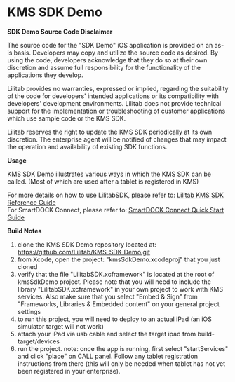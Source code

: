 # KMS SDK Demo

**SDK Demo Source Code Disclaimer**

The source code for the "SDK Demo" iOS application is provided on an as-is basis. Developers may copy and utilize the source code as desired. By  using the code, developers acknowledge that they do so at their own discretion and assume full responsibility for the functionality of the  applications they develop.

Lilitab provides no warranties, expressed or implied, regarding the suitability of the code for developers' intended applications or its  compatibility with developers' development environments. Lilitab does not provide technical support for the implementation or troubleshooting  of customer applications which use sample code or the KMS SDK.

Lilitab reserves the right to update the KMS SDK periodically at its own discretion. The enterprise agent will be notified of changes that may  impact the operation and availability of existing SDK functions.

**Usage**

KMS SDK Demo illustrates various ways in which the KMS SDK can be called. (Most of which are used after a tablet is registered in KMS)

For more details on how to use LilitabSDK, please refer to: [Lilitab KMS SDK Reference Guide](https://lilitabkmspdfs.s3.us-west-2.amazonaws.com/SDK+Reference+Guide+v4.03.pdf)<br>
For SmartDOCK Connect, please refer to: [SmartDOCK Connect Quick Start Guide](https://lilitabkmspdfs.s3.us-west-2.amazonaws.com/Lilitab+SmartDOCK+Connect+Quick+Start+Guide%2C+v1.00.pdf)

**Build Notes**

1. clone the KMS SDK Demo repository located at: https://github.com/Lilitab/KMS-SDK-Demo.git
2. from Xcode, open the project: "kmsSdkDemo.xcodeproj" that you just cloned
3. verify that the file "LilitabSDK.xcframework" is located at the root of kmsSdkDemo project.
Please note that you will need to include the library "LilitabSDK.xcframework" in your own project to work with KMS services. Also make sure that you select "Embed & Sign" from "Frameworks, Libraries & Embedded content" on your general project settings
4. to run this project, you will need to deploy to an actual iPad (an iOS simulator target will not work)
5. attach your iPad via usb cable and select the target ipad from build-target/devices
6. run the project. note: once the app is running, first select "startServices" and click "place" on CALL panel. Follow any tablet registration instructions from there (this will only be needed when tablet has not yet been registered in your enterprise).

